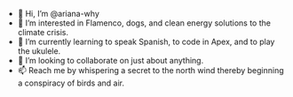 - 👋 Hi, I’m @ariana-why
- 👀 I’m interested in Flamenco, dogs, and clean energy solutions to the climate crisis.
- 🌱 I’m currently learning to speak Spanish, to code in Apex, and to play the ukulele.
- 💞️ I’m looking to collaborate on just about anything.
- 📫 Reach me by whispering a secret to the north wind thereby beginning a conspiracy of birds and air.

<!---
ariana-why/ariana-why is a ✨ special ✨ repository because its `README.md` (this file) appears on your GitHub profile.
You can click the Preview link to take a look at your changes.
--->
